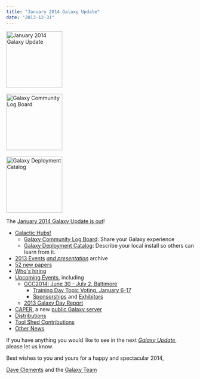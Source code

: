 ```yaml
---
title: "January 2014 Galaxy Update"
date: "2013-12-31"
---
```

<div class='right'>
<a href='/src/galaxy-updates/2014-01/index.md'><img src="/src/images/logos/GalaxyUpdate200.png" alt="January 2014 Galaxy Update" width=150 /></a>
<br /><br />
<a href='/src/galaxy-updates/2014-01/index.md#galaxy-community-log-board'><img src="/src/images/logos/LogBoardWText200.png" alt="Galaxy Community Log Board" width="150" /></a>
<br /><br />
<a href='/src/galaxy-updates/2014-01/index.md#galaxy-deployment-catalog'><img src="/src/images/logos/GalaxyDeploymentCatalog200.png" alt="Galaxy Deployment Catalog" width="150" /></a>
</div>

The [January 2014 Galaxy Update is out](/src/galaxy-updates/2014-01/index.md)!

* [Galactic Hubs!](/src/galaxy-updates/2014-01/index.md#galaxy-community-hubs)
  * [Galaxy Community Log Board](/src/galaxy-updates/2014-01/index.md#galaxy-community-log-board): Share your Galaxy experience
  * [Galaxy Deployment Catalog](/src/galaxy-updates/2014-01/index.md#galaxy-deployment-catalog): Describe your local install so others can learn from it.
* [2013 Events](/src/galaxy-updates/2014-01/index.md#2013-events-archive) *[and presentation](/src/galaxy-updates/2014-01/index.md#2013-events-archive)* archive
* [52 new papers](/src/galaxy-updates/2014-01/index.md#new-papers)
* [Who's hiring](/src/galaxy-updates/2014-01/index.md#whos-hiring)
* [Upcoming Events](/src/galaxy-updates/2014-01/index.md#events), including
  * [GCC2014: June 30 - July 2, Baltimore](/src/galaxy-updates/2014-01/index.md#gcc2014-june-30---july-2-baltimore)
    * [Training Day Topic Voting, January 6-17](/src/galaxy-updates/2014-01/index.md#training-day-topic-voting-january-6-17) 
    * [Sponsorships](/src/galaxy-updates/2014-01/index.md#sponsorships) and [Exhibitors](/src/galaxy-updates/2014-01/index.md#exhibitors) 
  * [2013 Galaxy Day Report](/src/galaxy-updates/2014-01/index.md#2013-galaxy-day-report)
* [CAPER](/src/galaxy-updates/2014-01/index.md#caper), a new [public Galaxy server](/src/galaxy-updates/2014-01/index.md#new-public-servers)
* [Distributions](/src/galaxy-updates/2014-01/index.md#galaxy-distributions)
* [Tool Shed Contributions](/src/galaxy-updates/2014-01/index.md#toolshed-contributions) 
* [Other News](/src/galaxy-updates/2014-01/index.md#other-news)

If you have anything you would like to see in the next *[Galaxy Update](/galaxy-updates/)*, please let us know.

Best wishes to you and yours for a happy and spectacular 2014,

[Dave Clements](/people/dave-clements/) and the [Galaxy Team](/src/galaxy-team/)
